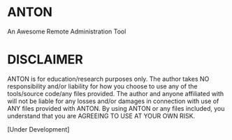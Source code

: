 # ANTON
An Awesome Remote Administration Tool

# DISCLAIMER
ANTON is for education/research purposes only. The author takes NO responsibility and/or liability for how you choose to use any of the tools/source code/any files provided. The author and anyone affiliated with will not be liable for any losses and/or damages in connection with use of ANY files provided with ANTON. By using ANTON or any files included, you understand that you are AGREEING TO USE AT YOUR OWN RISK.

[Under Development]
